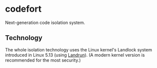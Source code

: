 # codefort

Next-generation code isolation system.

## Technology

The whole isolation technology uses the Linux kernel's Landlock system introduced in Linux 5.13 (using [Landrun](https://github.com/Zouuup/landrun)). (A modern kernel version is recommended for the most security.)

